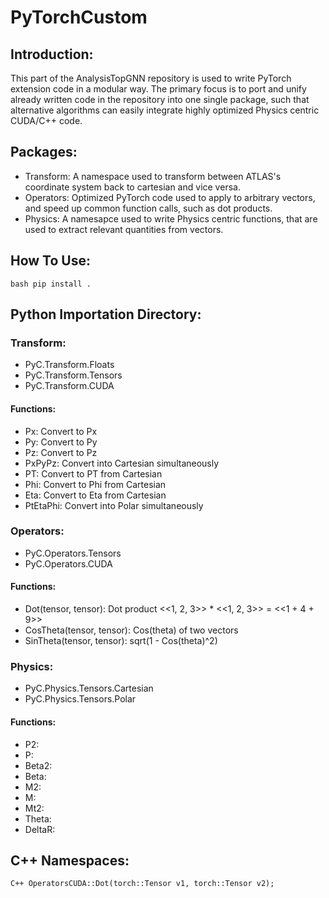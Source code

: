# PyTorchCustom
## Introduction:
This part of the AnalysisTopGNN repository is used to write PyTorch extension code in a modular way. 
The primary focus is to port and unify already written code in the repository into one single package, such that alternative algorithms can easily integrate highly optimized Physics centric CUDA/C++ code.

## Packages:
- Transform: A namespace used to transform between ATLAS's coordinate system back to cartesian and vice versa.
- Operators: Optimized PyTorch code used to apply to arbitrary vectors, and speed up common function calls, such as dot products. 
- Physics: A namesapce used to write Physics centric functions, that are used to extract relevant quantities from vectors.

## How To Use:
``bash
pip install . 
``

## Python Importation Directory:
### Transform:
- PyC.Transform.Floats
- PyC.Transform.Tensors
- PyC.Transform.CUDA

#### Functions:
- Px: Convert to Px
- Py: Convert to Py
- Pz: Convert to Pz
- PxPyPz: Convert into Cartesian simultaneously
- PT: Convert to PT from Cartesian 
- Phi: Convert to Phi from Cartesian 
- Eta: Convert to Eta from Cartesian 
- PtEtaPhi: Convert into Polar simultaneously

### Operators:
- PyC.Operators.Tensors
- PyC.Operators.CUDA 

#### Functions:
- Dot(tensor, tensor): Dot product <<1, 2, 3>> * <<1, 2, 3>> = <<1 + 4 + 9>>
- CosTheta(tensor, tensor): Cos(theta) of two vectors 
- SinTheta(tensor, tensor): sqrt(1 - Cos(theta)^2)

### Physics:
- PyC.Physics.Tensors.Cartesian
- PyC.Physics.Tensors.Polar 

#### Functions:
- P2: 
- P:
- Beta2:
- Beta:
- M2: 
- M: 
- Mt2: 
- Theta: 
- DeltaR: 

## C++ Namespaces:
``C++
OperatorsCUDA::Dot(torch::Tensor v1, torch::Tensor v2); 
``
